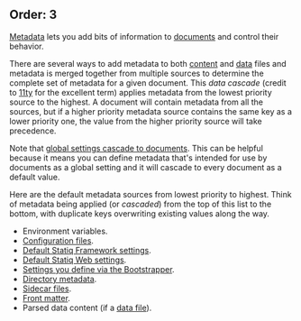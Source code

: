 Order: 3
---
[Metadata](xref:documents-and-metadata#about-metadata) lets you add bits of information to [documents](xref:documents-and-metadata) and control their behavior.

There are several ways to add metadata to both [content](xref:web-content) and [data](xref:web-data) files and metadata is merged together from multiple sources to determine the complete set of metadata for a given document. This _data cascade_ (credit to [11ty](https://www.11ty.dev/docs/data-cascade/) for the excellent term) applies metadata from the lowest priority source to the highest. A document will contain metadata from all the sources, but if a higher priority metadata source contains the same key as a lower priority one, the value from the higher priority source will take precedence.

Note that [global settings cascade to documents](xref:settings#cascade-to-documents). This can be helpful because it means you can define metadata that's intended for use by documents as a global setting and it will cascade to every document as a default value.

Here are the default metadata sources from lowest priority to highest. Think of metadata being applied (or _cascaded_) from the top of this list to the bottom, with duplicate keys overwriting existing values along the way.

- Environment variables.
- [Configuration files](xref:settings#configuration-files).
- [Default Statiq Framework settings](xref:settings).
- [Default Statiq Web settings](xref:web-settings).
- [Settings you define via the Bootstrapper](xref:specifying-settings).
- [Directory metadata](xref:web-directory-metadata).
- [Sidecar files](xref:web-sidecar-files).
- [Front matter](xref:web-front-matter).
- Parsed data content (if a [data file](xref:web-data)).
